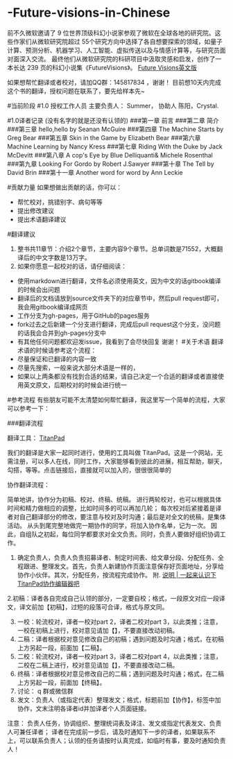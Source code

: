 # -Future-visions-in-Chinese
前不久微软邀请了 9 位世界顶级科幻小说家参观了微软在全球各地的研究院。这些作家们从微软研究院超过 55个研究方向中选择了各自想要探索的领域，如量子计算、预测分析、机器学习、人工智能、虚拟传送以及与情感计算等，与研究员面对面深入交流。
最终他们从微软研究院的科研项目中汲取灵感和启发，创作了一本长达 239 页的科幻小说集《FutureVisions》。
[Future Visions英文版](http://news.microsoft.com/futurevisions/?from=singlemessage&isappinstalled=0)

如果想帮忙翻译或者校对，请加QQ群：145817834 ，谢谢！
目前想10天内完成这个书的翻译，授权问题在联系了，要先给样本先~ 

#当前阶段
#1.0 授权工作人员
主要负责人： Summer， 协助人 陈阳，Crystal.

#1.0译者记录 (没有名字的就是还没有认领的)
###第一章 前言
###第二章 简介
###第三章 hello,hello by Seanan McGuire
###第四章 The Machine Starts by Greg Bear
###第五章 Skin in the Game by Elizabeth Bear
###第六章 Machine Learning by Nancy Kress
###第七章 Riding With the Duke by Jack McDevitt
###第八章 A cop's Eye by Blue Delliquanti& Michele Rosenthal
###第九章 Looking For Gordo by Robert J.Sawyer
###第十章 The Tell by David Brin
###第十一章 Another word for word by Ann Leckie

#贡献力量
如果想做出贡献的话，你可以：

* 帮忙校对，挑错别字、病句等等
* 提出修改建议
* 提出术语翻译建议

#翻译建议
1. 整书共11章节：介绍2个章节，主要内容9个章节。总单词数是71552，大概翻译后的中文字数是13万字。
2. 如果你愿意一起校对的话，请仔细阅读：
* 使用markdown进行翻译，文件名必须使用英文，因为中文的话gitbook编译的时候会出问题
* 翻译后的文档请放到source文件夹下的对应章节中，然后pull request即可，我会用gitbook编译成网页
* 工作分支为gh-pages，用于GitHub的pages服务
* fork过去之后新建一个分支进行翻译，完成后pull request这个分支，没问题的话我会合并到gh-pages分支中
* 有其他任何问题都欢迎发issue，我看到了会尽快回复
谢谢！
#关于术语
翻译术语的时候请参考这个流程：
* 尽量保证和已翻译的内容一致
* 尽量先搜索，一般来说大部分术语是一样的，
* 如果以上两条都没有找到合适的结果，请自己决定一个合适的翻译或者直接使用英文原文，后期校对的时候会进行统一

#参考流程
有些朋友可能不太清楚如何帮忙翻译，我这里写一个简单的流程，大家可以参考一下：

###翻译流程

翻译工具： [TitanPad](https://titanpad.com/)

我们的翻译是大家一起同时进行，使用的工具叫做 TitanPad。这是一个网站，无需注册，可以多人在线，同时工作，大家能够看到彼此的进展，相互帮助，聊天，勾搭，等等。点击链接后，直接就可以加入的，很很很简单的

协作翻译流程：

简单地讲，协作分为初稿、校对、终稿、统稿。 
进行两轮校对，也可以根据具体时间和精力做相应的调整，比如时间多的可以再加几轮；
每次校对后紧接着是译者对自己翻译部分的修改，要注意与校对及时沟通；最后是对全文的统稿，是集体活动。 从头到尾完整地做完一期协作的同学，将加入协作名单，记为一次。
因此，自组队之初起，每位同学都要求对全文负责。同时，负责人要做好组织协调工作。

1. 确定负责人，负责人负责招募译者、制定时间表、给文章分段、分配任务、全程跟进、整理发文。首先，负责人新建协作页面注意保存好页面地址，分享给协作小伙伴。其次，分配任务，按流程完成协作。 附. [说明 | 一起来认识下TitanPad协作编辑器吧](http://article.yeeyan.org/view/199302/390523)

2.初稿：译者各自完成自己认领的部分，一定要自校；格式，一段原文对应一段译文，译文前加【初稿】，过短的段落可合译，格式与原文同。

3. 一校：轮流校对，译者一校对part 2，译者二校对part 3，以此类推；注意，一校在初稿上进行，校对意见请加【】，不要直接改动初稿。
4. 二稿：译者根据校对意见修改自己的初稿；遇到问题及时沟通；格式，在初稿上方另起一段，前面加【二稿】。
5. 二校：轮流校对，译者一校对part 3，译者二校对part 4，以此类推；注意，二校在二稿上进行，校对意见请加【】，不要直接改动二稿。
6. 终稿：译者根据校对意见修改自己的二稿；遇到问题及时沟通；格式，在二稿上方另起一段，前面加【终稿】。
7. 讨论： q 群或微信群
8. 发文：负责人（或指定代表）整理发文；格式，标题前加【协作】，标签中加 协作，文末注明各译者id并加译者个人页面链接。

注意： 负责人任务，协调组织、整理统词表及译注、发文或指定代表发文、负责人可兼任译者； 译者在完成前一步后，请及时通知下一步的译者，如果联系不上，可以联系负责人；认领的任务请按时认真完成，如临时有事，要及时通知负责人！
